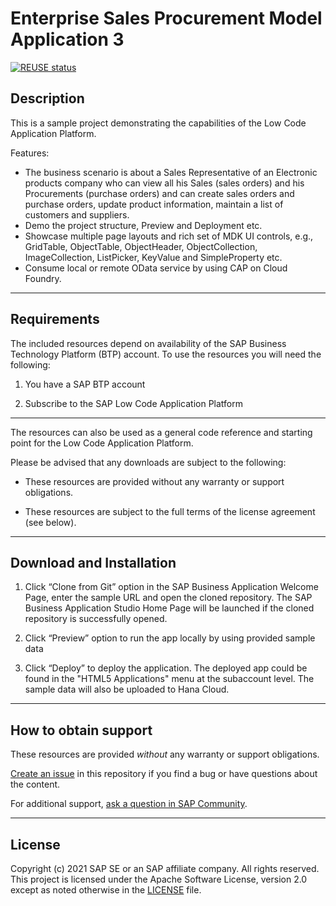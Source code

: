 # Enterprise Sales Procurement Model Application 3

[![REUSE status](https://api.reuse.software/badge/github.com/SAP-samples/btp-lcnc-espm)](https://api.reuse.software/info/github.com/SAP-samples/btp-lcnc-espm)

## Description

This is a sample project demonstrating the capabilities of the Low Code Application Platform.

Features:

- The business scenario is about a Sales Representative of an Electronic products company who can view all his Sales (sales orders) and his Procurements (purchase orders) and can create sales orders and purchase orders, update product information, maintain a list of customers and suppliers.
- Demo the project structure, Preview and Deployment etc.
- Showcase multiple page layouts and rich set of MDK UI controls, e.g., GridTable, ObjectTable, ObjectHeader, ObjectCollection, ImageCollection, ListPicker, KeyValue and SimpleProperty etc.
- Consume local or remote OData service by using CAP on Cloud Foundry.

***

## Requirements

The included resources depend on availability of the SAP Business Technology Platform (BTP) account. To use the resources you will need the following:
1. You have a SAP BTP account

2. Subscribe to the SAP Low Code Application Platform

***

The resources can also be used as a general code reference and starting point for the Low Code Application Platform.

Please be advised that any downloads are subject to the following:

* These resources are provided without any warranty or support obligations.

* These resources are subject to the full terms of the license agreement (see below).

***

## Download and Installation

1. Click “Clone from Git” option in the SAP Business Application Welcome Page, enter the sample URL and open the cloned repository. The SAP Business Application Studio Home Page will be launched if the cloned repository is successfully opened.

2. Click “Preview” option to run the app locally by using provided sample data

3. Click “Deploy” to deploy the application. The deployed app could be found in the "HTML5 Applications" menu at the subaccount level. The sample data will also be uploaded to Hana Cloud.

***

## How to obtain support

These resources are provided *without* any warranty or support obligations.

[Create an issue](https://github.com/SAP-samples/btp-lcnc-espm/issues) in this repository if you find a bug or have questions about the content. 

For additional support, [ask a question in SAP Community](https://answers.sap.com/questions/ask.html). 

***

## License
Copyright (c) 2021 SAP SE or an SAP affiliate company. All rights reserved. This project is licensed under the Apache Software License, version 2.0 except as noted otherwise in the [LICENSE](LICENSES/Apache-2.0.txt) file.
